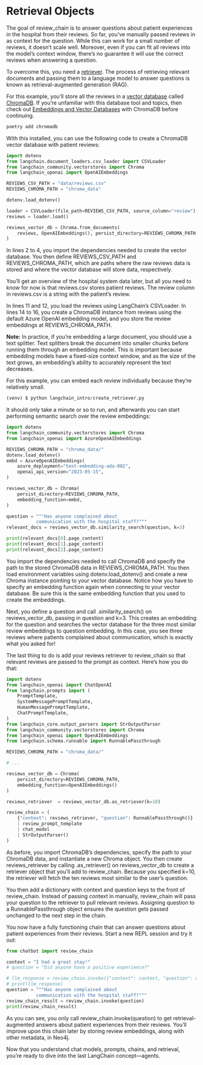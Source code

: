 # Retrieval Objects

The goal of review_chain is to answer questions about patient experiences in the hospital from their reviews. So far, you’ve manually passed reviews in as context for the question. While this can work for a small number of reviews, it doesn’t scale well. Moreover, even if you can fit all reviews into the model’s context window, there’s no guarantee it will use the correct reviews when answering a question.

To overcome this, you need a [retriever](https://python.langchain.com/docs/modules/data_connection/). The process of retrieving relevant documents and passing them to a language model to answer questions is known as retrieval-augmented generation (RAG).

For this example, you’ll store all the reviews in a [vector database](https://en.wikipedia.org/wiki/Vector_database) called [ChromaDB](https://www.trychroma.com/). If you’re unfamiliar with this database tool and topics, then check out [Embeddings and Vector Databases](https://realpython.com/chromadb-vector-database/) with ChromaDB before continuing.

```python
poetry add chromadb
```

With this installed, you can use the following code to create a ChromaDB vector database with patient reviews:

```python
import dotenv
from langchain.document_loaders.csv_loader import CSVLoader
from langchain_community.vectorstores import Chroma
from langchain_openai import OpenAIEmbeddings

REVIEWS_CSV_PATH = "data/reviews.csv"
REVIEWS_CHROMA_PATH = "chroma_data"

dotenv.load_dotenv()

loader = CSVLoader(file_path=REVIEWS_CSV_PATH, source_column="review")
reviews = loader.load()

reviews_vector_db = Chroma.from_documents(
    reviews, OpenAIEmbeddings(), persist_directory=REVIEWS_CHROMA_PATH
)
```

In lines 2 to 4, you import the dependencies needed to create the vector database. You then define REVIEWS_CSV_PATH and REVIEWS_CHROMA_PATH, which are paths where the raw reviews data is stored and where the vector database will store data, respectively.

You’ll get an overview of the hospital system data later, but all you need to know for now is that reviews.csv stores patient reviews. The review column in reviews.csv is a string with the patient’s review.

In lines 11 and 12, you load the reviews using LangChain’s CSVLoader. In lines 14 to 16, you create a ChromaDB instance from reviews using the default Azure OpenAI embedding model, and you store the review embeddings at REVIEWS_CHROMA_PATH.

**Note:** In practice, if you’re embedding a large document, you should use a text splitter. Text splitters break the document into smaller chunks before running them through an embedding model. This is important because embedding models have a fixed-size context window, and as the size of the text grows, an embedding’s ability to accurately represent the text decreases.

For this example, you can embed each review individually because they’re relatively small.

```python
(venv) $ python langchain_intro/create_retriever.py

```

It should only take a minute or so to run, and afterwards you can start performing semantic search over the review embeddings:

```python
import dotenv
from langchain_community.vectorstores import Chroma
from langchain_openai import AzureOpenAIEmbeddings

REVIEWS_CHROMA_PATH = "chroma_data/"
dotenv.load_dotenv()
embd = AzureOpenAIEmbeddings(
    azure_deployment="text-embedding-ada-002",
    openai_api_version="2023-05-15",
)

reviews_vector_db = Chroma(
    persist_directory=REVIEWS_CHROMA_PATH,
    embedding_function=embd,
)

question = """Has anyone complained about
           communication with the hospital staff?"""
relevant_docs = reviews_vector_db.similarity_search(question, k=3)

print(relevant_docs[0].page_content)
print(relevant_docs[1].page_content)
print(relevant_docs[2].page_content)

```

You import the dependencies needed to call ChromaDB and specify the path to the stored ChromaDB data in REVIEWS_CHROMA_PATH. You then load environment variables using dotenv.load_dotenv() and create a new Chroma instance pointing to your vector database. Notice how you have to specify an embedding function again when connecting to your vector database. Be sure this is the same embedding function that you used to create the embeddings.

Next, you define a question and call .similarity_search() on reviews_vector_db, passing in question and k=3. This creates an embedding for the question and searches the vector database for the three most similar review embeddings to question embedding. In this case, you see three reviews where patients complained about communication, which is exactly what you asked for!

The last thing to do is add your reviews retriever to review_chain so that relevant reviews are passed to the prompt as context. Here’s how you do that:

```python
import dotenv
from langchain_openai import ChatOpenAI
from langchain.prompts import (
    PromptTemplate,
    SystemMessagePromptTemplate,
    HumanMessagePromptTemplate,
    ChatPromptTemplate,
)
from langchain_core.output_parsers import StrOutputParser
from langchain_community.vectorstores import Chroma
from langchain_openai import OpenAIEmbeddings
from langchain.schema.runnable import RunnablePassthrough

REVIEWS_CHROMA_PATH = "chroma_data/"

# ...

reviews_vector_db = Chroma(
    persist_directory=REVIEWS_CHROMA_PATH,
    embedding_function=OpenAIEmbeddings()
)

reviews_retriever  = reviews_vector_db.as_retriever(k=10)

review_chain = (
    {"context": reviews_retriever, "question": RunnablePassthrough()}
    | review_prompt_template
    | chat_model
    | StrOutputParser()
)
```

As before, you import ChromaDB’s dependencies, specify the path to your ChromaDB data, and instantiate a new Chroma object. You then create reviews_retriever by calling .as_retriever() on reviews_vector_db to create a retriever object that you’ll add to review_chain. Because you specified k=10, the retriever will fetch the ten reviews most similar to the user’s question.

You then add a dictionary with context and question keys to the front of review_chain. Instead of passing context in manually, review_chain will pass your question to the retriever to pull relevant reviews. Assigning question to a RunnablePassthrough object ensures the question gets passed unchanged to the next step in the chain.

You now have a fully functioning chain that can answer questions about patient experiences from their reviews. Start a new REPL session and try it out:

```python
from chatbot import review_chain

context = "I had a great stay!"
# question = "Did anyone have a positive experience?"

# llm_response = review_chain.invoke({"context": context, "question": question})
# print(llm_response)
question = """Has anyone complained about
           communication with the hospital staff?"""
review_chain_result = review_chain.invoke(question)
print(review_chain_result)

```

As you can see, you only call review_chain.invoke(question) to get retrieval-augmented answers about patient experiences from their reviews. You’ll improve upon this chain later by storing review embeddings, along with other metadata, in Neo4j.

Now that you understand chat models, prompts, chains, and retrieval, you’re ready to dive into the last LangChain concept—agents.
